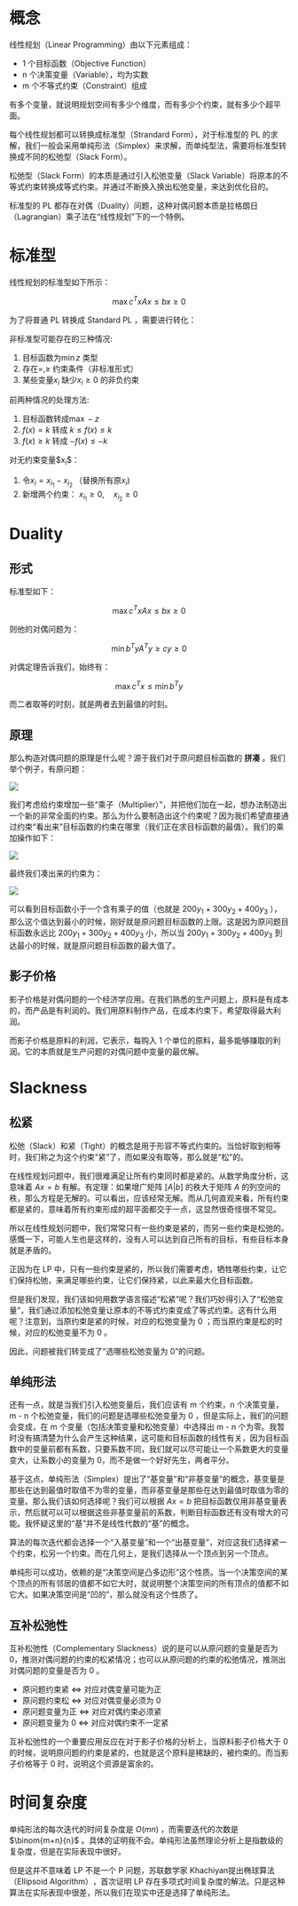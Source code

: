 # 概念

线性规划（Linear Programming）由以下元素组成：

- 1 个目标函数（Objective Function）
- n 个决策变量（Variable），均为实数
- m 个不等式约束（Constraint）组成

有多个变量，就说明规划空间有多少个维度，而有多少个约束，就有多少个超平面。

每个线性规划都可以转换成标准型（Strandard Form），对于标准型的 PL 的求解，我们一般会采用单纯形法（Simplex）来求解，而单纯型法，需要将标准型转换成不同的松弛型（Slack Form）。

松弛型（Slack Form）的本质是通过引入松弛变量（Slack Variable）将原本的不等式约束转换成等式约束。并通过不断换入换出松弛变量，来达到优化目的。

标准型的 PL 都存在对偶（Duality）问题，这种对偶问题本质是拉格朗日（Lagrangian）乘子法在“线性规划”下的一个特例。

# 标准型

线性规划的标准型如下所示：

``` math
\max c^{T}x
Ax \leq b
x \geq 0
```

为了将普通 PL 转换成 Standard PL ，需要进行转化：

非标准型可能存在的三种情况:

1.  目标函数为$\min z$ 类型
2.  存在$=, \geq$ 约束条件（非标准形式）
3.  某些变量$x_{i}$ 缺少$x_{i} \geq 0$ 的非负约束

前两种情况的处理方法:

1.  目标函数转成$\max -z$
2.  $f(x) = k$ 转成 $k \leq f(x) \leq k$
3.  $f(x) \geq k$ 转成 $-f(x) \leq -k$

对无约束变量\$x<sub>i</sub>\$：

1.  令$x_{i} = x_{i_1} - x_{i_2}$ （替换所有原$x_{i}$)
2.  新增两个约束： $x_{i_1} \geq 0, \quad x_{i_2} \geq 0$

# Duality

## 形式

标准型如下：

``` math
\max c^{T}x
Ax \leq b
x \geq 0
```

则他的对偶问题为：

``` math
\min b^{T}y
A^{T}y \geq c
y \geq 0
```

对偶定理告诉我们，始终有：

``` math
\max c^{T}x \leq \min b^{T}y
```

而二者取等的时刻，就是两者去到最值的时刻。

## 原理

那么构造对偶问题的原理是什么呢？源于我们对于原问题目标函数的 **拼凑** 。我们举个例子，有原问题：

![](img/clipboard-20250606T161310.png)

我们考虑给约束增加一些“乘子（Multiplier）”，并把他们加在一起，想办法制造出一个新的非常全面的约束。那么为什么要制造出这个约束呢？因为我们希望直接通过约束“看出来”目标函数的约束在哪里（我们正在求目标函数的最值）。我们的乘加操作如下：

![](img/clipboard-20250606T161852.png)

最终我们凑出来的约束为：

![](img/clipboard-20250606T161933.png)

可以看到目标函数小于一个含有乘子的值（也就是 $200y_{1} + 300y_{2} + 400y_{3}$ ），那么这个值达到最小的时候，刚好就是原问题目标函数的上限。这是因为原问题目标函数永远比 $200y_{1} + 300y_{2} + 400y_{3}$ 小，所以当 $200y_{1} + 300y_{2} + 400y_{3}$ 到达最小的时候，就是原问题目标函数的最大值了。

## 影子价格

影子价格是对偶问题的一个经济学应用。在我们熟悉的生产问题上，原料是有成本的，而产品是有利润的。我们用原料制作产品，在成本约束下，希望取得最大利润。

而影子价格是原料的利润，它表示，每购入 1 个单位的原料，最多能够赚取的利润。它的本质就是生产问题的对偶问题中变量的最优解。

# Slackness

## 松紧

松弛（Slack）和紧（Tight）的概念是用于形容不等式约束的。当恰好取到相等时，我们称之为这个约束“紧”了，而如果没有取等，那么就是“松”的。

在线性规划问题中，我们很难满足让所有约束同时都是紧的。从数学角度分析，这意味着 $Ax = b$ 有解。有定理：如果增广矩阵 $[A|b]$ 的秩大于矩阵 $A$ 的列空间的秩，那么方程是无解的。可以看出，应该经常无解。而从几何直观来看，所有约束都是紧的，意味着所有约束形成的超平面都交于一点，这显然很奇怪很不常见。

所以在线性规划问题中，我们常常只有一些约束是紧的，而另一些约束是松弛的。感慨一下，可能人生也是这样的，没有人可以达到自己所有的目标，有些目标本身就是矛盾的。

正因为在 LP 中，只有一些约束是紧的，所以我们需要考虑，牺牲哪些约束，让它们保持松弛，来满足哪些约束，让它们保持紧，以此来最大化目标函数。

但是我们发现，我们该如何用数学语言描述“松紧”呢？我们巧妙得引入了“松弛变量”，我们通过添加松弛变量让原本的不等式约束变成了等式约束。这有什么用呢？注意到，当原约束是紧的时候，对应的松弛变量为 0 ；而当原约束是松的时候，对应的松弛变量不为 0 。

因此，问题被我们转变成了“选哪些松弛变量为 0”的问题。

## 单纯形法

还有一点，就是当我们引入松弛变量后，我们应该有 m 个约束，n 个决策变量，m - n 个松弛变量，我们的问题是选哪些松弛变量为 0 ，但是实际上，我们的问题会变成，在 m 个变量（包括决策变量和松弛变量）中选择出 m - n 个为零。我暂时没有搞清楚为什么会产生这种结果，这可能和目标函数的线性有关，因为目标函数中的变量前都有系数，只要系数不同，我们就可以尽可能让一个系数更大的变量变大，让系数小的变量为 0，而不是做一个好好先生，两者平分。

基于这点，单纯形法（Simplex）提出了“基变量”和“非基变量”的概念，基变量是那些在达到最值时取值不为零的变量，而非基变量是那些在达到最值时取值为零的变量。那么我们该如何选择呢？我们可以根据 $Ax = b$ 把目标函数仅用非基变量表示，然后就可以可以根据这些非基变量前的系数，判断目标函数还有没有增大的可能。我怀疑这里的“基”并不是线性代数的“基”的概念。

算法的每次迭代都会选择一个“入基变量”和一个“出基变量”，对应这我们选择紧一个约束，松另一个约束。而在几何上，是我们选择从一个顶点到另一个顶点。

单纯形可以成功，依赖的是“决策空间是凸多边形”这个性质。当一个决策空间的某个顶点的所有邻居的值都不如它大时，就说明整个决策空间的所有顶点的值都不如它大。如果决策空间是“凹的”，那么就没有这个性质了。

## 互补松弛性

互补松弛性（Complementary Slackness）说的是可以从原问题的变量是否为 0，推测对偶问题的约束的松紧情况；也可以从原问题的约束的松弛情况，推测出对偶问题的变量是否为 0 。

- ​​原问题约束紧 \<=\> 对应对偶变量可能为正​
- 原问题约束松 \<=\> 对应对偶变量必须为 0​
- 原问题变量为正 \<=\> 对应对偶约束必须紧​
- ​​原问题变量为 0 \<=\> 对应对偶约束不一定紧

互补松弛性的一个重要应用反应在对于影子价格的分析上，当原料影子价格大于 0 的时候，说明原问题的约束是紧的，也就是这个原料是稀缺的，被约束的。而当影子价格等于 0 时，说明这个资源是富余的。

# 时间复杂度

单纯形法的每次迭代的时间复杂度是 $O(mn)$ ，而需要迭代的次数是 $\binom{m+n}{n}$ 。具体的证明我不会。单纯形法虽然理论分析上是指数级的复杂度，但是在实际表现中很好。

但是这并不意味着 LP 不是一个 P 问题，苏联数学家 ​​Khachiyan​​ 提出​​椭球算法（Ellipsoid Algorithm）​​，首次证明 LP 存在​​多项式时间复杂度​​的解法。只是这种算法在实际表现中很差，所以我们在现实中还是选择了单纯形法。
